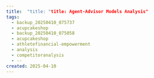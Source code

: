 ```yaml
---
title:  "title: "title: Agent-Advisor Models Analysis"
tags:
  - backup_20250410_075737
  - acupcakeshop
  - backup_20250410_075058
  - acupcakeshop
  - athletefinancial-empowerment
  - analysis
  - competitoranalysis
  - --
created: 2025-04-10
---
```



